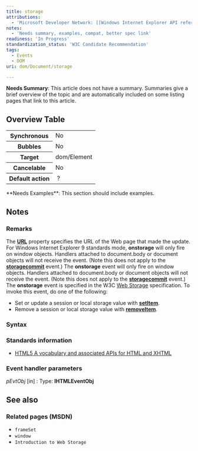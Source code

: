 ```yaml
---
title: storage
attributions:
  - 'Microsoft Developer Network: [[Windows Internet Explorer API reference](http://msdn.microsoft.com/en-us/library/ie/hh828809%28v=vs.85%29.aspx) Article]'
notes:
  - 'Needs summary, examples, compat, better spec link'
readiness: 'In Progress'
standardization_status: 'W3C Candidate Recommendation'
tags:
  - Events
  - DOM
uri: dom/Document/storage

---
```

**Needs Summary**: This article does not have a summary. Summaries give a brief overview of the topic and are automatically included on some listing pages that link to this article.

## <span>Overview Table</span>

<table class="wikitable">
<tr>
<th>
Synchronous

</th>
<td>
No

</td>
</tr>
<tr>
<th>
Bubbles

</th>
<td>
No

</td>
</tr>
<tr>
<th>
Target

</th>
<td>
dom/Element

</td>
</tr>
<tr>
<th>
Cancelable

</th>
<td>
No

</td>
</tr>
<tr>
<th>
Default action

</th>
<td>
 ?

</td>
</tr>
</table>
**Needs Examples**: This section should include examples.

## <span>Notes</span>

### <span>Remarks</span>

The [**URL**](/dom/Window/URL) property specifies the URL of the Web page that made the update. For Windows Internet Explorer 9 standards mode, **onstorage** will only fire on window objects. Handlers attached to document.body or document objects will not receive the event. (Note this does not apply to the [**storagecommit**](/dom/Document/storagecommit) event.) The **onstorage** event will only fire on window objects. Handlers attached to document.body or document objects will not receive the event. (Note this does not apply to the [**storagecommit**](/dom/Document/storagecommit) event.) The **onstorage** event is specified in the W3C [Web Storage](http://go.microsoft.com/fwlink/?LinkId=217507) specification. To invoke this event, do one of the following:

-   Set or update a session or local storage value with [**setItem**](/apis/web-storage/Storage/setItem).
-   Remove a session or local storage value with [**removeItem**](/apis/web-storage/Storage/removeItem).

### <span>Syntax</span>

### <span>Standards information</span>

-   [HTML5 A vocabulary and associated APIs for HTML and XHTML](http://go.microsoft.com/fwlink/p/?linkid=221374)

### <span>Event handler parameters</span>

*pEvtObj* [in]
:   Type: ****IHTMLEventObj****

## <span>See also</span>

### <span>Related pages (MSDN)</span>

-   `frameSet`
-   `window`
-   `Introduction to Web Storage`
